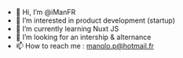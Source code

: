 - 👋 Hi, I’m @iManFR
- 👀 I’m interested in product development (startup)
- 🌱 I’m currently learning Nuxt JS
- 💞️ I’m looking for an intership & alternance
- 📫 How to reach me : manolo.p@hotmail.fr

<!---
iManFR/iManFR is a ✨ special ✨ repository because its `README.md` (this file) appears on your GitHub profile.
You can click the Preview link to take a look at your changes.
--->
